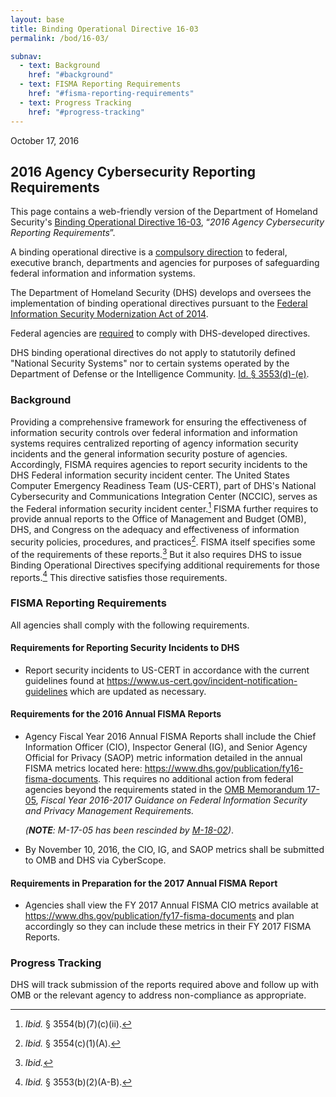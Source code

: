 ```yaml
---
layout: base
title: Binding Operational Directive 16-03
permalink: /bod/16-03/

subnav:
  - text: Background
    href: "#background"
  - text: FISMA Reporting Requirements
    href: "#fisma-reporting-requirements"
  - text: Progress Tracking
    href: "#progress-tracking"
---
```

October 17, 2016

## 2016 Agency Cybersecurity Reporting Requirements
This page contains a web-friendly version of the Department of Homeland Security's [Binding Operational Directive 16-03](/assets/report/bod-16-03.pdf), “_2016 Agency Cybersecurity Reporting Requirements_”.

A binding operational directive is a [compulsory direction](https://www.congress.gov/113/plaws/publ283/PLAW-113publ283.pdf#page=2) to federal, executive branch, departments and agencies for purposes of safeguarding federal information and information systems.

The Department of Homeland Security (DHS) develops and oversees the implementation of binding operational directives pursuant to the [Federal Information Security Modernization Act of 2014](https://www.congress.gov/113/plaws/publ283/PLAW-113publ283.pdf#page=3).

Federal agencies are [required](https://www.congress.gov/113/plaws/publ283/PLAW-113publ283.pdf#page=6) to comply with DHS-developed directives.

DHS binding operational directives do not apply to statutorily defined "National Security Systems" nor to certain systems operated by the Department of Defense or the Intelligence Community. [Id. § 3553(d)-(e)](https://www.congress.gov/113/plaws/publ283/PLAW-113publ283.pdf#page=5).


### Background

Providing a comprehensive framework for ensuring the effectiveness of
information security controls over federal information and information
systems requires centralized reporting of agency information security
incidents and the general information security posture of agencies.
Accordingly, FISMA requires agencies to report security incidents to the
DHS Federal information security incident center. The United States Computer Emergency Readiness Team (US-CERT), part of
DHS's National Cybersecurity and Communications Integration Center
(NCCIC), serves as the Federal information security incident center.[^2] FISMA
further requires to provide annual reports to the Office of Management and
Budget (OMB), DHS, and Congress on the adequacy and effectiveness of
information security policies, procedures, and practices[^3]. FISMA
itself specifies some of the requirements of these reports.[^4] But it
also requires DHS to issue Binding Operational Directives specifying
additional requirements for those reports.[^5] This directive satisfies
those requirements.

### FISMA Reporting Requirements

All agencies shall comply with the following requirements.

#### Requirements for Reporting Security Incidents to DHS

-   Report security incidents to US-CERT in accordance with the current
    guidelines found at <https://www.us-cert.gov/incident-notification-guidelines> which are updated as necessary.

#### Requirements for the 2016 Annual FISMA Reports

-   Agency Fiscal Year 2016 Annual FISMA Reports shall include the Chief
    Information Officer (CIO), Inspector General (IG), and Senior Agency
    Official for Privacy (SAOP) metric information detailed in the
    annual FISMA metrics located here:
    <https://www.dhs.gov/publication/fy16-fisma-documents>. This requires
    no additional action from federal agencies beyond the requirements
    stated in the [OMB Memorandum 17-05](https://www.whitehouse.gov/sites/whitehouse.gov/files/omb/memoranda/2017/m-17-05.pdf), *Fiscal Year 2016-2017 Guidance on
    Federal Information Security and Privacy Management Requirements.*

      _(**NOTE**: M-17-05 has been rescinded by [M-18-02](https://www.whitehouse.gov/sites/whitehouse.gov/files/omb/memoranda/2017/M-18-02%20%28final%29.pdf))_.

-   By November 10, 2016, the CIO, IG, and SAOP metrics shall be
    submitted to OMB and DHS via CyberScope.

#### Requirements in Preparation for the 2017 Annual FISMA Report

-   Agencies shall view the FY 2017 Annual FISMA CIO metrics available
    at <https://www.dhs.gov/publication/fy17-fisma-documents> and plan
    accordingly so they can include these metrics in their FY 2017 FISMA
    Reports.

### Progress Tracking

DHS will track submission of the reports required above and follow up
with OMB or the relevant agency to address non-compliance as
appropriate.


[^1]: *See* 44 U.S.C. §§ 3552(b)(1), 3553(b)(2), 3554(a)(1)(B)(ii).

[^2]: *Ibid.* § 3554(b)(7)(c)(ii).

[^3]: *Ibid.* § 3554(c)(1)(A).

[^4]: *Ibid.*

[^5]: *Ibid.* § 3553(b)(2)(A-B).
